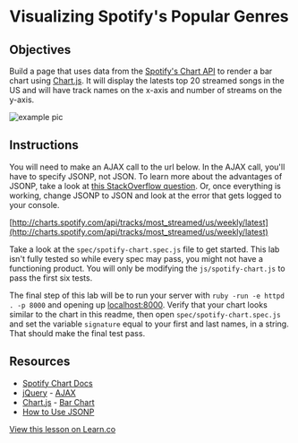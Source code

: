 # Visualizing Spotify's Popular Genres

## Objectives

Build a page that uses data from the [Spotify's Chart API](http://charts.spotify.com/docs) to render a bar chart using [Chart.js](http://chartkick.com/). It will display the latests top 20 streamed songs in the US and will have track names on the x-axis and number of streams on the y-axis.

![example pic](http://ironboard-curriculum-content.s3.amazonaws.com/web-development/js-spotify-api-ajax/example.png "Pic of Example")

## Instructions

You will need to make an AJAX call to the url below. In the AJAX call, you'll have to specify JSONP, not JSON. To learn more about the advantages of JSONP, take a look at [this StackOverflow question](http://stackoverflow.com/a/2887214/2890716). Or, once everything is working, change JSONP to JSON and look at the error that gets logged to your console.

[http://charts.spotify.com/api/tracks/most_streamed/us/weekly/latest](http://charts.spotify.com/api/tracks/most_streamed/us/weekly/latest)

Take a look at the `spec/spotify-chart.spec.js` file to get started. This lab isn't fully tested so while every spec may pass, you might not have a functioning product. You will only be modifying the `js/spotify-chart.js` to pass the first six tests.

The final step of this lab will be to run your server with `ruby -run -e httpd . -p 8000` and opening up [localhost:8000](http://localhost:8000/). Verify that your chart looks similar to the chart in this readme, then open `spec/spotify-chart.spec.js` and set the variable `signature` equal to your first and last names, in a string. That should make the final test pass.

## Resources

* [Spotify Chart Docs](http://charts.spotify.com/docs)
* [jQuery](http://api.jquery.com/) - [AJAX](http://api.jquery.com/jquery.ajax/)
* [Chart.js](http://www.chartjs.org/docs/#getting-started) - [Bar Chart](http://www.chartjs.org/docs/#bar-chart-example-usage)
* [How to Use JSONP](http://terrasus.com/detail.jsp?articleID=396)

<a href='https://learn.co/lessons/js-spotify-api-ajax' data-visibility='hidden'>View this lesson on Learn.co</a>
